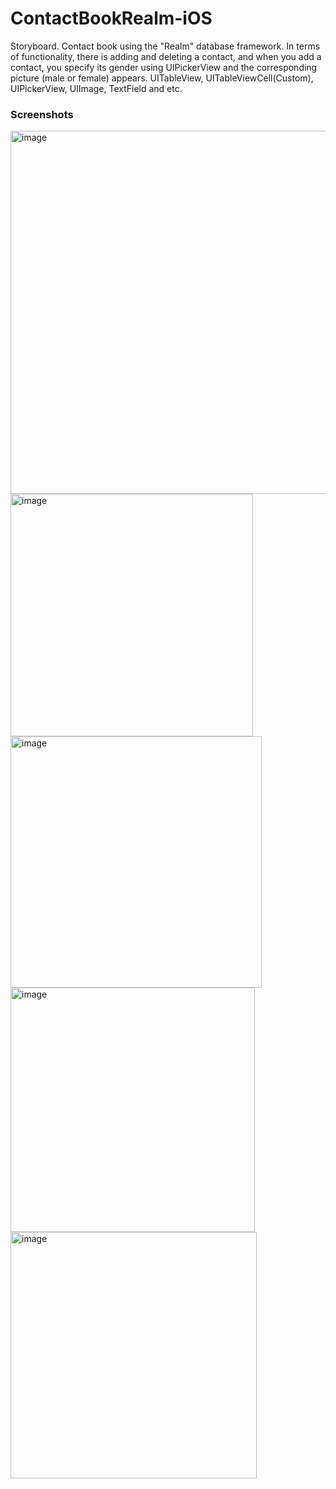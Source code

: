 # ContactBookRealm-iOS

Storyboard. Contact book using the "Realm" database framework. In terms of functionality, there is adding and deleting a contact, and when you add a contact, you specify its gender using UIPickerView and the corresponding picture (male or female) appears. UITableView, UITableViewCell(Custom), UIPickerView, UIImage, TextField and etc.

### Screenshots

<img width="581" alt="image" src="https://user-images.githubusercontent.com/102688997/161763045-27a8e8f6-2b15-477e-9746-a286a834e2db.png">
<img width="388" alt="image" src="https://user-images.githubusercontent.com/102688997/161762564-0a4a6437-50da-4217-ba34-3f06b73d2dab.png">
<img width="402" alt="image" src="https://user-images.githubusercontent.com/102688997/161762663-745c20e1-58de-4a01-9525-bdd5fbca6c86.png">
<img width="391" alt="image" src="https://user-images.githubusercontent.com/102688997/161762243-c9288ba9-8e8d-4dbc-a32c-1eed2ba74188.png">
<img width="394" alt="image" src="https://user-images.githubusercontent.com/102688997/161762416-a6826350-63a8-43aa-b550-65538d2891fb.png">

